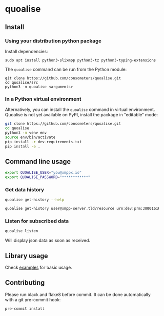 # quoalise

## Install

### Using your distribution python package

Install dependencies:

```
sudo apt install python3-slixmpp python3-tz python3-typing-extensions
```

The `quoalise` command can be run from the Python module:

```
git clone https://github.com/consometers/quoalise.git
cd quoalise/src
python3 -m quoalise <arguments>
```

### In a Python virtual environment

Alternatively, you can install the `quoalise` command in virtual environment. Quoalise is not yet available on PyPI, install the package in "editable" mode:

```bash
git clone https://github.com/consometers/quoalise.git
cd quoalise
python3 -m venv env
source env/bin/activate
pip install -r dev-requirements.txt
pip install -e .
```

## Command line usage

```bash
export QUOALISE_USER="you@xmppx.io"
export QUOALISE_PASSWORD="************"
```

### Get data history

```bash
quoalise get-history --help
```

```bash
quoalise get-history user@xmpp-server.tld/resource urn:dev:prm:30001610071843_consumption/power/active/raw --start-time 2021-12-01T00:00+01:00 --end-time 2021-12-05T00:00+01:00
```

### Listen for subscribed data

```bash
quoalise listen
```

Will display json data as soon as received.

## Library usage

Check [examples](./examples/) for basic usage.

## Contributing

Please run black and flake8 before commit. It can be done automatically with a git pre-commit hook:

```bash
pre-commit install
```